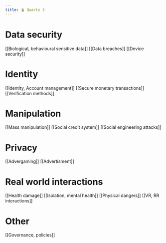 ```yaml
---
title: 🪴 Quartz 3
---
```

# Data security
[[Biological, behavioural sensitive data]]
[[Data breaches]]
[[Device security]]

# Identity
[[Identity, Account management]]
[[Secure monetary transactions]]
[[Verification methods]]

# Manipulation
[[Mass manipulation]]
[[Social credit system]]
[[Social engineering attacks]]

# Privacy
[[Advergaming]]
[[Advertisment]]

# Real world interactions
[[Health damage]]
[[Isolation, mental health]]
[[Physical dangers]]
[[VR, RR interactions]]

# Other
[[Governance, policies]]
